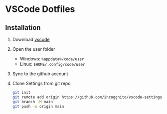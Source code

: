 # VSCode Dotfiles

## Installation

1. Download [vscode](https://code.visualstudio.com/Download)
2. Open the user folder
   - Windows: `%appdata%/code/user`
   - Linux: `$HOME/.config/code/user`
3. Sync to the github account
4. Clone Settings from git repo

    ```sh
    git init
    git remote add origin https://github.com/incoggnito/vscode-settings.git
    git branch -M main
    git push -u origin main
    ```
